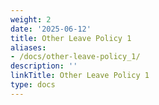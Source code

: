 ```yaml
---
weight: 2
date: '2025-06-12'
title: Other Leave Policy 1
aliases:
- /docs/other-leave-policy_1/
description: ''
linkTitle: Other Leave Policy 1
type: docs
---
```


